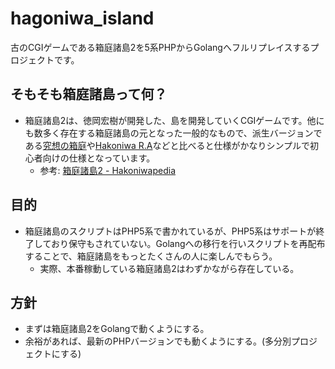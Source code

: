 # hagoniwa_island
古のCGIゲームである箱庭諸島2を5系PHPからGolangへフルリプレイスするプロジェクトです。

## そもそも箱庭諸島って何？
- 箱庭諸島2は、徳岡宏樹が開発した、島を開発していくCGIゲームです。他にも数多く存在する箱庭諸島の元となった一般的なもので、派生バージョンである[究想の箱庭](https://hakopedia.uhyohyo.net/wiki/%E7%A9%B6%E6%83%B3%E3%81%AE%E7%AE%B1%E5%BA%AD)や[Hakoniwa R.A](https://hakopedia.uhyohyo.net/wiki/Hakoniwa_R.A.)などと比べると仕様がかなりシンプルで初心者向けの仕様となっています。
  - 参考: [箱庭諸島2 - Hakoniwapedia](https://hakopedia.uhyohyo.net/wiki/%E7%AE%B1%E5%BA%AD%E8%AB%B8%E5%B3%B62#:~:text=%E7%AE%B1%E5%BA%AD%E8%AB%B8%E5%B3%B62%E3%81%AF%E3%80%81%E5%BE%B3%E5%B2%A1,%E3%81%A7%E3%80%81%E5%88%9D%E5%BF%83%E8%80%85%E5%90%91%E3%81%91%E3%81%A7%E3%81%82%E3%82%8B%E3%80%82)

## 目的
- 箱庭諸島のスクリプトはPHP5系で書かれているが、PHP5系はサポートが終了しており保守もされていない。Golangへの移行を行いスクリプトを再配布することで、箱庭諸島をもっとたくさんの人に楽しんでもらう。
    - 実際、本番稼動している箱庭諸島2はわずかながら存在している。

## 方針
- まずは箱庭諸島2をGolangで動くようにする。
- 余裕があれば、最新のPHPバージョンでも動くようにする。(多分別プロジェクトにする)
